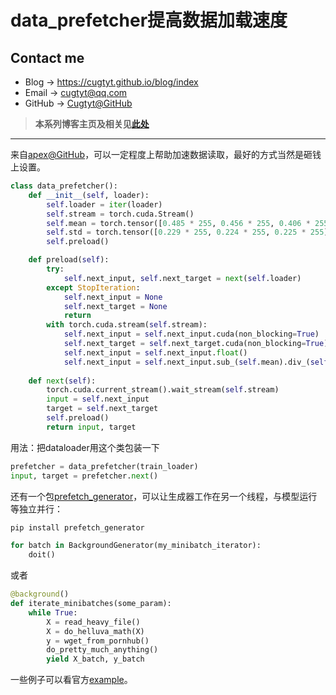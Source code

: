 # data_prefetcher提高数据加载速度

## Contact me

* Blog -> <https://cugtyt.github.io/blog/index>
* Email -> <cugtyt@qq.com>
* GitHub -> [Cugtyt@GitHub](https://github.com/Cugtyt)

> **本系列博客主页及相关见**[**此处**](https://cugtyt.github.io/blog/effective-pytorch/index)

---

来自[apex@GitHub](https://github.com/NVIDIA/apex/blob/f5cd5ae937f168c763985f627bbf850648ea5f3f/examples/imagenet/main_amp.py#L256)，可以一定程度上帮助加速数据读取，最好的方式当然是砸钱上设置。

``` python
class data_prefetcher():
    def __init__(self, loader):
        self.loader = iter(loader)
        self.stream = torch.cuda.Stream()
        self.mean = torch.tensor([0.485 * 255, 0.456 * 255, 0.406 * 255]).cuda().view(1,3,1,1)
        self.std = torch.tensor([0.229 * 255, 0.224 * 255, 0.225 * 255]).cuda().view(1,3,1,1)
        self.preload()

    def preload(self):
        try:
            self.next_input, self.next_target = next(self.loader)
        except StopIteration:
            self.next_input = None
            self.next_target = None
            return
        with torch.cuda.stream(self.stream):
            self.next_input = self.next_input.cuda(non_blocking=True)
            self.next_target = self.next_target.cuda(non_blocking=True)
            self.next_input = self.next_input.float()
            self.next_input = self.next_input.sub_(self.mean).div_(self.std)
            
    def next(self):
        torch.cuda.current_stream().wait_stream(self.stream)
        input = self.next_input
        target = self.next_target
        self.preload()
        return input, target
```

用法：把dataloader用这个类包装一下

``` python
prefetcher = data_prefetcher(train_loader)
input, target = prefetcher.next()
```

还有一个包[prefetch_generator](https://github.com/justheuristic/prefetch_generator)，可以让生成器工作在另一个线程，与模型运行等独立并行：

``` bash
pip install prefetch_generator
```

``` python
for batch in BackgroundGenerator(my_minibatch_iterator):
    doit()
```

或者

``` python
@background()
def iterate_minibatches(some_param):
    while True:
        X = read_heavy_file()
        X = do_helluva_math(X)
        y = wget_from_pornhub()
        do_pretty_much_anything()
        yield X_batch, y_batch
```

一些例子可以看官方[example](https://github.com/justheuristic/prefetch_generator/blob/master/example.ipynb)。